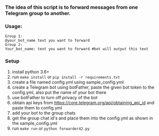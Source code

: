 ### The idea of this script is to forward messages from one Telegram group to another.

### Usage:
```
Group 1:  
@your_bot_name text you want to forward  
Group 2:  
Your_bot_name: text you want to forward #bot will output this text
```

### Setup
1) install python 3.6+
2) run `make install` or `pip install -r requirements.txt`
3) create a file named config.yml using sample_config.yml
4) create a Telegram bot using botFather, paste the given bot token to the config.yml, also put the name of your bot there
5) use botFather to turn off privacy of the bot
6) obtain api keys from https://core.telegram.org/api/obtaining_api_id and paste them to config.yml
7) add your bot to the group chats
8) get the group chat id's and place them into the config.yml as shown in the sample_config.yml
9) run `make run` or `python forwarder42.py`
